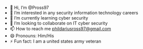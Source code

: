 - 👋 Hi, I’m @Pross97
- 👀 I’m interested in any security information technology careers
- 🌱 I’m currently learning cyber security
- 💞️ I’m looking to collaborate on IT cyber security
- 📫 How to reach me phildariusross97@gmail.com
- 😄 Pronouns: Him/His
- ⚡ Fun fact: I am a united states army veteran

<!---
Pross97/Pross97 is a ✨ special ✨ repository because its `README.md` (this file) appears on your GitHub profile.
You can click the Preview link to take a look at your changes.
--->
